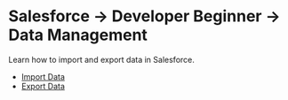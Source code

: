 # Salesforce -> Developer Beginner -> Data Management

Learn how to import and export data in Salesforce.

- [Import Data](/Developer-Beginner/Data-Management/Import-Data/work.md)
- [Export Data](/Developer-Beginner/Data-Management/Export-Data/work.md)
